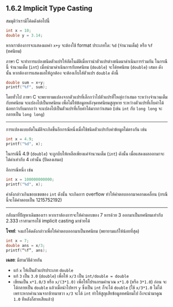## 1.6.2 Implicit Type Casting

สมมุติว่าเรามีโค้ดดังต่อไปนี้
```cpp
int x = 10;
double y = 3.14;
```
หากเราต้องการจะแสดงผลค่า `x+y` จะต้องใช้ format ประเภทใด: `%d` (จำนวนเต็ม) หรือ `%f` (ทศนิยม)

ภาษา C จะทำการแปลงชนิดตัวแปรให้อัตโนมัติเมื่อเรานำตัวแปรต่างชนิดมาดำเนินการร่วมกัน ในกรณีนี้ จำนวนเต็ม (`int`) เมื่อนำมาดำเนินการกับทศนิยม (`double`) จะได้ทศนิยม (`double`) เสมอ ดังนั้น หากต้องการแสดงผลให้ถูกต้อง จะต้องเก็บใส่ตัวแปร `double` ดังนี้
```cpp
double sum = x+y;
printf("%f", sum);
```

โดยทั่วไป ภาษา C จะพยายามแปลงจากตัวแปรที่เล็กกว่าไปตัวแปรที่ใหญ่กว่าเสมอ
ระหว่างจำนวนเต็มกับทศนิยม จะแปลงไปเป็นทศนิยม เพื่อไม่ให้ข้อมูลหลังจุดทศนิยมสูญหาย
ระหว่างตัวแปรที่เก็บค่าได้น้อยกว่ากับมากกว่า จะแปลงไปเป็นตัวแปรที่เก็บค่าได้มากกว่าเสมอ (เช่น `int` กับ `long long` จะกลายเป็น `long long`)

---

การแปลงแบบอัตโนมัติจะเกิดขึ้นอีกกรณีหนึ่งเมื่อใช้ชนิดตัวแปรกับค่าข้อมูลไม่ตรงกัน เช่น
```cpp
int x = 4.9;
printf("%d", x);
```
ในกรณีนี้ 4.9 (`double`) จะถูกบีบให้เหลือเพียงแค่จำนวนเต็ม (`int`) ดังนั้น เมื่อแสดงผลออกมาจะได้ค่าเท่ากับ 4 เท่านั้น (ปัดลงเสมอ)

อีกกรณีหนึ่ง เช่น
```cpp
int x = 100000000000;
printf("%d", x);
```
ค่าดังกล่าวเกินขอบเขตของ `int` ดังนั้น จะเกิดการ overflow ทำให้คำตอบออกมาคลาดเคลื่อน (กรณีนี้จะได้คำตอบเป็น 1215752192)

---

กลับมาที่ปัญหาเดิมของเรา หากเราต้องการจะให้คำตอบของ 7 หารด้วย 3 ออกมาเป็นทศนิยมเท่ากับ 2.333 เราสามารถใช้ implicit casting มาช่วยได้

**โจทย์**: จงแก้โค้ดดังกล่าวเพื่อให้คำตอบออกมาเป็นทศนิยม (พยายามแก้ให้น้อยที่สุด)
```cpp
int x = 7;
double ans = x/3;
printf(“%f”, ans);
```

**เฉลย**: มีสามวิธีด้วยกัน
- แก้ `x` ให้เป็นตัวแปรประเภท `double`
- แก้ `3` เป็น `3.0` (`double`) เพื่อให้ `x/3` เป็น `int/double = double`
- เขียนเป็น `x*1.0/3` หรือ `x/(3*1.0)` เพื่อให้โปรแกรมคำนวณ `x*1.0` (หรือ `3*1.0`) ก่อน จะได้กลายเป็น `double` แล้วเมื่อนำไปหาร `y` ซึ่งเป็น `int` ก็จะได้ `double`
(ใช้ `x/3*1.0` ไม่ได้ เพราะหากคำนวณจากซ้ายมาขวา `x/3` จะได้ `int` ทำให้สูญเสียข้อมูลทศนิยมไป ถึงจะนำมาคูณ `1.0` ทีหลังก็สายเสียแล้ว)
